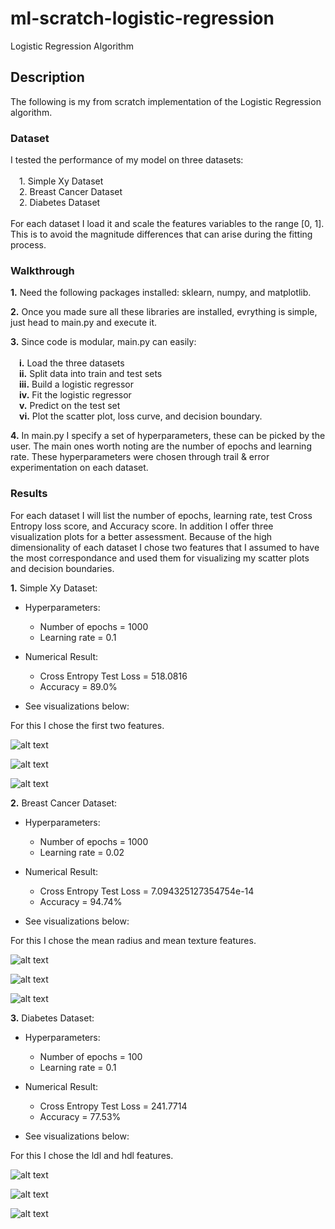 # ml-scratch-logistic-regression
Logistic Regression Algorithm

## **Description**
The following is my from scratch implementation of the Logistic Regression algorithm.

### **Dataset**

I tested the performance of my model on three datasets: \
\
    &emsp;1. Simple Xy Dataset \
    &emsp;2. Breast Cancer Dataset \
    &emsp;2. Diabetes Dataset \
\
For each dataset I load it and scale the features variables to the range [0, 1]. This is to avoid the magnitude differences that can arise during the fitting process.

### **Walkthrough**

**1.** Need the following packages installed: sklearn, numpy, and matplotlib.

**2.** Once you made sure all these libraries are installed, evrything is simple, just head to main.py and execute it.

**3.** Since code is modular, main.py can easily: \
\
    &emsp;**i.** Load the three datasets \
    &emsp;**ii.** Split data into train and test sets \
    &emsp;**iii.** Build a logistic regressor \
    &emsp;**iv.** Fit the logistic regressor \
    &emsp;**v.** Predict on the test set \
    &emsp;**vi.** Plot the scatter plot, loss curve, and decision boundary.

**4.** In main.py I specify a set of hyperparameters, these can be picked by the user. The main ones worth noting are the number of epochs and learning rate. These hyperparameters were chosen through trail & error experimentation on each dataset.

### **Results**

For each dataset I will list the number of epochs, learning rate, test Cross Entropy loss score, and Accuracy score.
In addition I offer three visualization plots for a better assessment.
Because of the high dimensionality of each dataset I chose two features that I assumed to have the most correspondance and used them for visualizing my scatter plots and decision boundaries.

**1.** Simple Xy Dataset:

- Hyperparameters:
     - Number of epochs = 1000
     - Learning rate = 0.1
 
- Numerical Result:
     - Cross Entropy Test Loss = 518.0816
     - Accuracy = 89.0%

- See visualizations below:

For this I chose the first two features.

![alt text](https://github.com/ZainUFarhat/ml-scratch-logistic-regression/blob/main/plots/xy/xy_scatter.png?raw=true)

![alt text](https://github.com/ZainUFarhat/ml-scratch-logistic-regression/blob/main/plots/xy/xy_decision_boundary.png?raw=true)

![alt text](https://github.com/ZainUFarhat/ml-scratch-logistic-regression/blob/main/plots/xy/xy_loss.png?raw=true)


**2.** Breast Cancer Dataset:

- Hyperparameters:
     - Number of epochs = 1000
     - Learning rate = 0.02
 
- Numerical Result:
     - Cross Entropy Test Loss = 7.094325127354754e-14
     - Accuracy = 94.74%

- See visualizations below:

For this I chose the mean radius and mean texture features.

![alt text](https://github.com/ZainUFarhat/ml-scratch-logistic-regression/blob/main/plots/bc/bc_scatter.png?raw=true)

![alt text](https://github.com/ZainUFarhat/ml-scratch-logistic-regression/blob/main/plots/bc/bc_decision_boundary.png?raw=true)

![alt text](https://github.com/ZainUFarhat/ml-scratch-logistic-regression/blob/main/plots/bc/bc_loss.png?raw=true)

**3.** Diabetes Dataset:

- Hyperparameters:
     - Number of epochs = 100
     - Learning rate = 0.1
 
- Numerical Result:
     - Cross Entropy Test Loss = 241.7714
     - Accuracy = 77.53%

- See visualizations below:

For this I chose the ldl and hdl features.

![alt text](https://github.com/ZainUFarhat/ml-scratch-logistic-regression/blob/main/plots/db/db_scatter.png?raw=true)

![alt text](https://github.com/ZainUFarhat/ml-scratch-logistic-regression/blob/main/plots/db/db_decision_boundary.png?raw=true)

![alt text](https://github.com/ZainUFarhat/ml-scratch-logistic-regression/blob/main/plots/db/db_loss.png?raw=true)